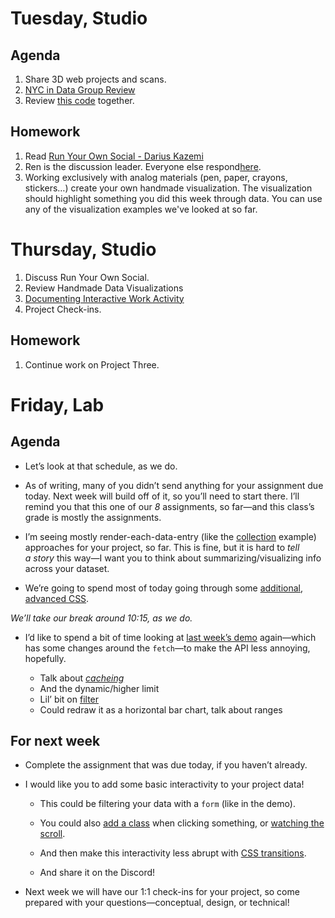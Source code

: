 ---
---

# Tuesday, Studio
## Agenda 
1. Share 3D web projects and scans.
2. [NYC in Data Group Review](https://docs.google.com/document/d/1oPaPlz2_QQArjnPByXpvvDyWPpe0QJH0bZ0NB7DYEzI/edit?usp=sharing)
3. Review [this code](https://github.com/dottiffbot/tree-census) together. 

## Homework
1. Read [Run Your Own Social - Darius Kazemi](https://runyourown.social/)
2. Ren is the discussion leader. Everyone else respond[here](https://docs.google.com/document/d/1pv5p2erPfjhSk7HzhXJtdSpO1effd9uR-X4lSVwFSS8/edit?usp=sharing).
3. Working exclusively with analog materials (pen, paper, crayons, stickers…) create your own handmade visualization. The visualization should highlight something you did this week through data. You can use any of the visualization examples we've looked at so far.


# Thursday, Studio
1. Discuss Run Your Own Social.
2. Review Handmade Data Visualizations
3. [Documenting Interactive Work Activity](https://docs.google.com/document/d/1fC4acJkfaDX7Bj7JLYEnHCFfhALZ6vupuNk5Ee1pKkU/edit?usp=sharing)
4. Project Check-ins. 


## Homework
1. Continue work on Project Three.



# Friday, Lab

## Agenda

- Let’s look at that schedule, as we do.

- As of writing, many of you didn’t send anything for your assignment due today. Next week will build off of it, so you’ll need to start there. I’ll remind you that this one of our *8* assignments, so far—and this class’s grade is mostly the assignments.

- I’m seeing mostly render-each-data-entry (like the [collection](https://github.com/core-interaction-s23/collection) example) approaches for your project, so far. This is fine, but it is hard to *tell a story* this way—I want you to think about summarizing/visualizing info across your dataset.

- We’re going to spend most of today going through some [additional, advanced CSS](https://core-interaction.github.io/lab/advanced-css/).

*We’ll take our break around 10:15, as we do.*

- I’d like to spend a bit of time looking at [last week’s demo](https://github.com/core-interaction-s23/squirrel-census) again—which has some changes around the `fetch`—to make the API less annoying, hopefully.

	- Talk about [*cacheing*](https://developer.mozilla.org/en-US/docs/Web/API/Cache)
	- And the dynamic/higher limit
	- Lil’ bit on [filter](https://developer.mozilla.org/en-US/docs/Web/JavaScript/Reference/Global_Objects/Array/filter)
	- Could redraw it as a horizontal bar chart, talk about ranges

## For next week

- Complete the assignment that was due today, if you haven’t already.

- I would like you to add some basic interactivity to your project data!

	- This could be filtering your data with a `form` (like in the demo).

	- You could also [add a class](https://core-interaction.github.io/lab/javascript/#addingremoving-aclass) when clicking something, or [watching the scroll](https://core-interaction.github.io/lab/javascript/#watching-for-scrolling).

	- And then make this interactivity less abrupt with [CSS transitions](https://core-interaction.github.io/lab/advanced-css/#transitions).

	- And share it on the Discord!

- Next week we will have our 1:1 check-ins for your project, so come prepared with your questions—conceptual, design, or technical!
